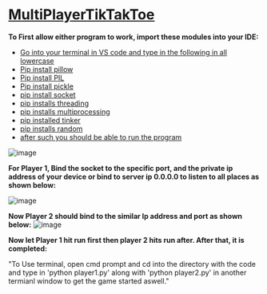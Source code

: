 # <ins>MultiPlayerTikTakToe</ins>
**To First allow either program to work, import these modules into your IDE:**
- 	<ins>Go into your terminal in VS code and type in the following in all lowercase</ins>
- 	<ins>Pip install pillow</ins>
- 	<ins>Pip install PIL</ins>
- 	<ins>Pip install pickle</ins>
-  <ins>pip install socket</ins>
-  <ins>pip installs threading</ins>
-  <ins>pip installs multiprocessing</ins>
-  <ins>pip installed tinker</ins>
-  <ins>pip installs random</ins>
-  <ins>after such you should be able to run the program</ins>

![image](https://github.com/user-attachments/assets/6a5f9241-54fe-4d45-a8f7-cb2d6accf00a)

**For Player 1, Bind the socket to the specific port, and the private ip address of your device or bind to server ip 0.0.0.0 to listen to all places as shown below:**

![image](https://github.com/user-attachments/assets/d642a0ed-1c5c-46ce-81f9-fedb9150a5a0)


**Now Player 2 should bind to the similar Ip address and port as shown below:**
![image](https://github.com/user-attachments/assets/e67a0ae3-f4de-4f7b-bde5-ef04685efad9)

**Now let Player 1 hit run first then player 2 hits run after. After that, it is completed:**

"To Use terminal, open cmd prompt and cd into the directory with the code and type in 'python player1.py' along with 'python player2.py' in another termianl window to get the game started aswell."
